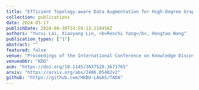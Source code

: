 ```yaml
---
title: "Efficient Topology-aware Data Augmentation for High-Degree Graph Neural Networks"
collection: publications
date: 2024-05-17
publishDate: 2024-08-30T14:59:13.219456Z
authors: "Yurui Lai, Xiaoyang Lin, <b>Renchi Yang</b>, Hongtao Wang"
publication_types: ["1"]
abstract: ""
featured: false
venue: "Proceedings of the International Conference on Knowledge Discovery and Data Mining"
venueabbr: "KDD"
acm: "https://doi.org/10.1145/3637528.3671765"
arxiv: "https://arxiv.org/abs/2406.05482v2"
github: "https://github.com/HKBU-LAGAS/TADA"
---
```

